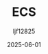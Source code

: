 ﻿---
title: "ECS"
date: 2025-06-01
categories: [Note]
tags: [Unity, Architecture]
author: "ljf12825"
summary: ECS introduction and instructions
---

